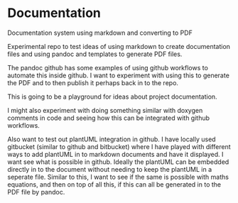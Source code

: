 
# Documentation
Documentation system using markdown and converting to PDF


Experimental repo to test ideas of using markdown to create documentation files and using pandoc and templates to generate PDF files.

The pandoc github has some examples of using github workflows to automate this inside github. I want to experiment with using this to generate the PDF and to then publish it perhaps back in to the repo.

This is going to be a playground for ideas about project documentation.

I might also experiment with doing something similar with doxygen comments in code and seeing how this can be integrated with github workflows.

Also want to test out plantUML integration in github. I have locally used gitbucket (similar to github and bitbucket) where I have played with different ways to add plantUML in to markdown documents and have it displayed. I want see what is possible in github. Ideally the plantUML can be embedded directly in to the document without needing to keep the plantUML in a seperate file. Similar to this, I want to see if the same is possible with maths equations, and then on top of all this, if this can all be generated in to the PDF file by pandoc.
